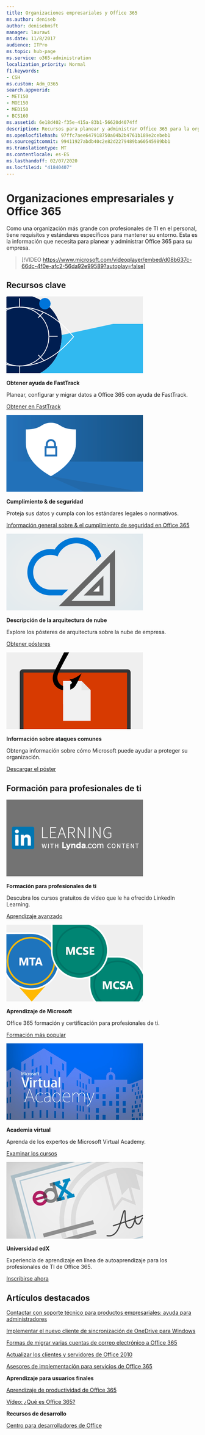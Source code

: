 ```yaml
---
title: Organizaciones empresariales y Office 365
ms.author: deniseb
author: denisebmsft
manager: laurawi
ms.date: 11/8/2017
audience: ITPro
ms.topic: hub-page
ms.service: o365-administration
localization_priority: Normal
f1.keywords:
- CSH
ms.custom: Adm_O365
search.appverid:
- MET150
- MOE150
- MED150
- BCS160
ms.assetid: 6e18d402-f35e-415a-83b1-56620d4074ff
description: Recursos para planear y administrar Office 365 para la organización de la empresa.
ms.openlocfilehash: 97ffc7aee647918750a04b2b4761b189e2cebeb1
ms.sourcegitcommit: 99411927abdb40c2e82d2279489ba60545989bb1
ms.translationtype: MT
ms.contentlocale: es-ES
ms.lasthandoff: 02/07/2020
ms.locfileid: "41840407"
---
```

# <a name="enterprise-organizations-and-office-365"></a>Organizaciones empresariales y Office 365

Como una organización más grande con profesionales de TI en el personal, tiene requisitos y estándares específicos para mantener su entorno. Esta es la información que necesita para planear y administrar Office 365 para su empresa.
  

> [!VIDEO https://www.microsoft.com/videoplayer/embed/d08b637c-66dc-4f0e-afc2-56da92e99589?autoplay=false]
  
## <a name="key-resources"></a>Recursos clave

![Símbolo de ojo de FastTrack para previsión](media/263443cf-d8bd-460b-ac46-a08323551f3f.png)
  
 **Obtener ayuda de FastTrack**
  
Planear, configurar y migrar datos a Office 365 con ayuda de FastTrack.
  
[Obtener en FastTrack](https://go.microsoft.com/fwlink/?linkid=238431)
  
![Símbolos de seguridad y cumplimiento](media/f96c2cdf-d151-4f44-bb11-20bb7f366a21.png)
  
 **Cumplimiento &amp; de seguridad**
  
Proteja sus datos y cumpla con los estándares legales o normativos.
  
[Información general sobre &amp; el cumplimiento de seguridad en Office 365](https://support.office.com/article/dcb83b2c-ac66-4ced-925d-50eb9698a0b2)
  
![Símbolos de nube y arquitectura](media/2850ac8d-4c99-4825-869e-83724c4ef54e.png)
  
 **Descripción de la arquitectura de nube**
  
Explore los pósteres de arquitectura sobre la nube de empresa.
  
[Obtener pósteres](https://aka.ms/cloudarch)
  
[![Un enganche de pescado snagging un documento en una pantalla (ataque de phishing)](media/dc32a996-623a-400c-9b7a-ed1b89a56948.png)](https://aka.ms/commonattacks)
  
 **Información sobre ataques comunes**
  
Obtenga información sobre cómo Microsoft puede ayudar a proteger su organización.
  
[Descargar el póster](https://aka.ms/commonattacks)
  
## <a name="training-for-it-pros"></a>Formación para profesionales de ti

![Formación para profesionales de TI de LinkedIn Learning](media/b951eac7-9d99-42b5-86a3-3058a6445077.png)
  
 **Formación para profesionales de ti**
  
Descubra los cursos gratuitos de vídeo que le ha ofrecido LinkedIn Learning.
  
[Aprendizaje avanzado](https://support.office.com/article/68cc9b95-0bdc-491e-a81f-ee70b3ec63c5.aspx)
  
![Certificaciones de Microsoft Learning: MTA, MCSE, MCSA](media/8eab3b6a-5aff-423c-9c57-fd078fdebca8.png)
  
 **Aprendizaje de Microsoft**
  
Office 365 formación y certificación para profesionales de ti.
  
[Formación más popular](https://go.microsoft.com/fwlink/?linkid=826247)
  
![Microsoft Virtual Academy](media/1bced083-acd6-4705-9f22-22009166a5d7.png)
  
 **Academia virtual**
  
Aprenda de los expertos de Microsoft Virtual Academy.
  
[Examinar los cursos](https://go.microsoft.com/fwlink/?linkid=826248)
  
![certificado de Universidad edX](media/c52ff863-94fa-4d6e-b91f-f9057956a7b0.png)
  
 **Universidad edX**
  
Experiencia de aprendizaje en línea de autoaprendizaje para los profesionales de TI de Office 365.
  
[Inscribirse ahora](https://go.microsoft.com/fwlink/?linkid=852994)
  
## <a name="featured-articles"></a>Artículos destacados

[Contactar con soporte técnico para productos empresariales: ayuda para administradores](https://support.office.com/article/32a17ca7-6fa0-4870-8a8d-e25ba4ccfd4b)
  
[Implementar el nuevo cliente de sincronización de OneDrive para Windows](https://support.office.com/article/3f3a511c-30c6-404a-98bf-76f95c519668)
  
[Formas de migrar varias cuentas de correo electrónico a Office 365](https://support.office.com/article/0a4913fe-60fb-498f-9155-a86516418842)
  
[Actualizar los clientes y servidores de Office 2010](upgrade-from-office-2010-servers-and-products.md)
  
[Asesores de implementación para servicios de Office 365](deployment-advisors-for-office-365.md)
  
 **Aprendizaje para usuarios finales**
  
[Aprendizaje de productividad de Office 365](https://support.office.com/article/af07cb6b-980d-4f33-8599-322582767408)
  
[Vídeo: ¿Qué es Office 365?](https://support.office.com/article/847caf12-2589-452c-8aca-1c009797678b)
  
 **Recursos de desarrollo**
  
[Centro para desarrolladores de Office](https://go.microsoft.com/fwlink/?linkid=615418)
  

